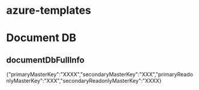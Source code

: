 azure-templates
===============

# Document DB

## documentDbFullInfo

{"primaryMasterKey":"XXXX","secondaryMasterKey":"XXX","primaryReadonlyMasterKey":"XXX","secondaryReadonlyMasterKey":"XXXX}
